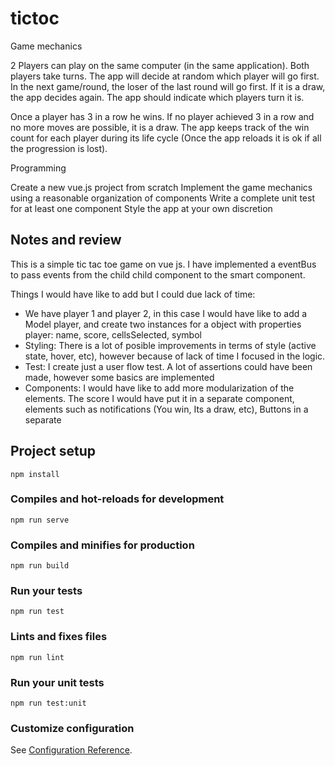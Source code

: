 # tictoc

Game mechanics

2 Players can play on the same computer (in the same application). Both players take turns. The app will decide at random which player will go first. In the next game/round, the loser of the last round will go first. If it is a draw, the app decides again. The app should indicate which players turn it is.

Once a player has 3 in a row he wins. If no player achieved 3 in a row and no more moves are possible, it is a draw. The app keeps track of the win count for each player during its life cycle (Once the app reloads it is ok if all the progression is lost).

Programming

Create a new vue.js project from scratch
Implement the game mechanics using a reasonable organization of components
Write a complete unit test for at least one component
Style the app at your own discretion

## Notes and review

This is a simple tic tac toe game on vue js. I have implemented a eventBus to pass events from the child child component to the smart component.

Things I would have like to add but I could due lack of time:

* We have player 1 and player 2, in this case I would have like to add a Model player, and create two instances for a object with properties player: name, score, cellsSelected, symbol
* Styling: There is a lot of posible improvements in terms of style (active state, hover, etc), however because of lack of time I focused in the logic.
* Test: I create just a user flow test. A lot of assertions could have been made, however some basics are implemented
* Components: I would have like to add more modularization of the elements. The score I would have put it in a separate component, elements such as notifications (You win, Its a draw, etc), Buttons in a separate

## Project setup

```
npm install
```

### Compiles and hot-reloads for development

```
npm run serve
```

### Compiles and minifies for production

```
npm run build
```

### Run your tests

```
npm run test
```

### Lints and fixes files

```
npm run lint
```

### Run your unit tests

```
npm run test:unit
```

### Customize configuration

See [Configuration Reference](https://cli.vuejs.org/config/).
